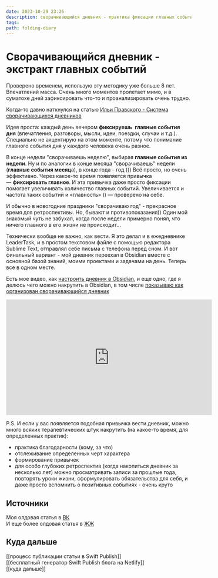 ```yaml
---
date: 2023-10-29 23:26
description: сворачивающийся дневник - практика фиксации главных событий дня для глубокой ретроспективы, фиксации на позитивных событиях и уроках жизни. Формирование привычек с помощью дневника.
tags: 
path: folding-diary
---
```

# Сворачивающийся дневник - экстракт главных событий

Проверено временем, использую эту методику уже больше 8 лет. Впечатлений масса. Очень много моментов пролетает мимо, и в суматохе дней зафиксировать что-то и проанализировать очень трудно.

Когда-то давно наткнулся на статью [Ильи Правского - Система сворачивающихся дневников](http://www.improvement.ru/zametki/dnevnik/)

Идея проста: каждый день вечером **фиксируешь**  **главные события дня** (впечатления, разговоры, мысли, идеи, поездки, случаи и т.д.). Специально не акцентирую на этом моменте, потому что понимание главного события дня у каждого человека очень разное. 

В конце недели "сворачиваешь неделю", выбирая **главные события из недели**. Ну и по аналогии в конце месяца "сворачиваешь" недели (**главные события месяц**а), в конце года - год ))) Всё просто, но очень эффективно. Через какое-то время появляется привычка — **фиксировать главное**. И эта привычка даже просто фиксации помогает увеличивать количество главных событий. Увеличивается и частота таких событий и «главность» )) — проверено на себе.

И обычно в новогодние праздники "сворачиваю год" - прекрасное время для ретроспективы. Но, бывают и противопоказания)) Один мой знакомый чуть не забухал, когда после недели примерно понял, что ничего главного в его жизни не происходит... 

Технически вообще не важно, как вести. Я это делал и в ежедневнике LeaderTask, и в простом текстовом файле с помощью редактора Sublime Text, отправлял себе письма с телефона перед сном. И вот финальный вариант - мой дневник переехал в Obsidian вместе с основной базой знаний, моими проектами и задачами на день. Теперь все в одном месте. 

Есть мое видео, как [настроить дневник в Obsidian](https://www.youtube.com/watch?v=Eiyat74nTz0&list=PLx__CcfA6f78CQldU-25yGUMeZ5AQHul-&index=2), и еще одно, где я делюсь чего можно накрутить в Obsidian, в том числе [показываю как организован сворачивающийся дневник](https://www.youtube.com/watch?v=EronU_b0f6A&list=PLx__CcfA6f78CQldU-25yGUMeZ5AQHul-&index=3)

<iframe width="560" height="315" src="https://www.youtube.com/embed/EronU_b0f6A?si=XZVLf4-K3wB61Dmu" title="YouTube video player" frameborder="0" allow="accelerometer; autoplay; clipboard-write; encrypted-media; gyroscope; picture-in-picture; web-share" allowfullscreen></iframe>

P.S. И если у вас появляется подобная привычка вести дневник, можно много всяких терапевтических штук накрутить (на какое-то время, для определенных практик):

- практика благодарности (кому, за что)
- отслеживание определенных черт характера
- формирование привычек
- для особо глубоких ретроспектив (когда накопиться дневник за несколько лет) можно просматривать записи за прошлые года, повторять уроки жизни, сформулировать обязательства для себя, и даже просто вспомнить о позитивных событиях - очень круто

## Источники
Моя олдовая статья в [ВК](https://flyer2001.livejournal.com/40866.html)  
И еще более олдовая статья в [ЖЖ]()  

## Куда дальше  

[[процесс публикации статьи в Swift Publish]]  
[[бесплатный генератор Swift Publish блога на Netlify]]  
[[куда дальше]]
